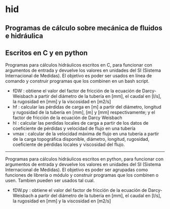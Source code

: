# hid
## Programas de cálculo sobre mecánica de fluidos e hidráulica
Escritos en C y en python
----
Programas para cálculos hidráulicos escritos en C, para funcionar con argumentos de entrada y devuelve los valores en unidades del SI (Sistema Internacional de Medidas).   El objetivo es poder ser usados en línea de comando y construir programas que los combinen en un bash script.

* fDW : obtiene el valor del factor de fricción de la ecuación de Darcy-Weisbach a partir del diámetro de la tubería en [mm], el caudal en [l/s], la rugosidad en [mm] y la viscosidad en [m2/s]
* hf : calcular las pérdidas de carga en [m] a partir del diámetro, longitud y rugosidad de la tubería en [mm], [m] y [mm] respectivamente; y el factor de fricción de la ecuación de Darcy Weisbach
* hl : calcular las perdidas locales de carga a partir de los datos de coeficiente de pérdidas y velocidad de flujo en una tubería
* vmax : calcular de la velocidad máxima de flujo en una tubería a partir de la carga topográfica disponible, diámetro, longitud, rugosidad, coeficiente de pérdidas locales y viscosidad del flujo.
----
Programas para cálculos hidráulicos escritos en python, para funcionar con argumentos de entrada y devuelve los valores en unidades del SI (Sistema Internacional de Medidas).   El objetivo es poder ser agrupadas como funciones de librería o módulo y construir programas que los combinen o usen.  Tambien pueden ser usados tal cual.
* fDW.py : obtiene el valor del factor de fricción de la ecuación de Darcy-Weisbach a partir del diámetro de la tubería en [mm], el caudal en [l/s], la rugosidad en [mm] y la viscosidad en [m2/s]


